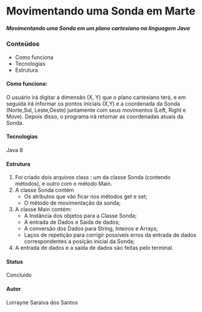 # Movimentando uma Sonda em Marte

##### Movimentando uma Sonda em um plano cartesiano na linguagem Java

### Conteúdos

* Como funciona
* Tecnologias 
* Estrutura



#### Como funciona: 

O usuário irá digitar a dimensão (X, Y) que o plano cartesiano terá, e em seguida irá informar os pontos iniciais (X,Y) e a coordenada da Sonda (Norte,Sul, Leste,Oeste) juntamente com seus movimentos (Left, Right e Move). Depois disso, o programa irá retornar as coordenadas atuais da Sonda.

#### Tecnologias 

Java 8 

#### Estrutura

1.  Foi criado dois arquivos class : um da classe Sonda (contendo métodos), e outro com o método Main.
2. A classe Sonda contém
     - Os atributos que vão ficar nos métodos get e set;
     - O método de movimentação da sonda;
4. A classe Main contém:
     - A Instância dos objetos para a Classe Sonda;
     - A entrada de Dados e Saída de dados;
     - A conversão dos Dados para String, Inteiros e Arrays;
     - Laços de repetição para corrigir possíveis erros da entrada de dados correspondentes a posição inicial da Sonda;
5. A entrada de dados e a saída de dados são feitas pelo terminal.

#### Status
Concluído

#### Autor 
Lorrayne Saraiva dos Santos













